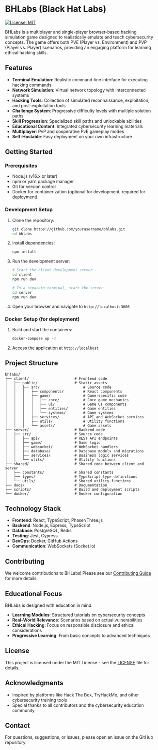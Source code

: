 # BHLabs (Black Hat Labs)

[![License: MIT](https://img.shields.io/badge/License-MIT-blue.svg)](https://opensource.org/licenses/MIT)

BHLabs is a multiplayer and single-player browser-based hacking simulation game designed to realistically emulate and teach cybersecurity concepts. The game offers both PVE (Player vs. Environment) and PVP (Player vs. Player) scenarios, providing an engaging platform for learning ethical hacking skills.

## Features

- **Terminal Emulation**: Realistic command-line interface for executing hacking commands
- **Network Simulation**: Virtual network topology with interconnected systems
- **Hacking Tools**: Collection of simulated reconnaissance, exploitation, and post-exploitation tools
- **Challenge System**: Progressive difficulty levels with multiple solution paths
- **Skill Progression**: Specialized skill paths and unlockable abilities
- **Educational Content**: Integrated cybersecurity learning materials
- **Multiplayer**: PvP and cooperative PvE gameplay modes
- **Self-Hostable**: Easy deployment on your own infrastructure

## Getting Started

### Prerequisites

- Node.js (v16.x or later)
- npm or yarn package manager
- Git for version control
- Docker for containerization (optional for development, required for deployment)

### Development Setup

1. Clone the repository:
   ```bash
   git clone https://github.com/yourusername/bhlabs.git
   cd bhlabs
   ```

2. Install dependencies:
   ```bash
   npm install
   ```

3. Run the development server:
   ```bash
   # Start the client development server
   cd client
   npm run dev

   # In a separate terminal, start the server
   cd server
   npm run dev
   ```

4. Open your browser and navigate to `http://localhost:3000`

### Docker Setup (for deployment)

1. Build and start the containers:
   ```bash
   docker-compose up -d
   ```

2. Access the application at `http://localhost`

## Project Structure

```
bhlabs/
├── client/                     # Frontend code
│   ├── public/                 # Static assets
│   │   ├── src/                    # Source code
│   │   │   ├── components/         # React components
│   │   │   ├── game/               # Game-specific code
│   │   │   │   ├── core/           # Core game mechanics
│   │   │   │   ├── ui/             # Game UI components
│   │   │   │   ├── entities/       # Game entities
│   │   │   │   └── systems/        # Game systems
│   │   │   ├── services/           # API and WebSocket services
│   │   │   ├── utils/              # Utility functions
│   │   │   └── assets/             # Game assets
├── server/                     # Backend code
│   ├── src/                    # Source code
│   │   ├── api/                # REST API endpoints
│   │   ├── game/               # Game logic
│   │   ├── websocket/          # WebSocket handlers
│   │   ├── database/           # Database models and migrations
│   │   ├── services/           # Business logic services
│   │   └── utils/              # Utility functions
├── shared/                     # Shared code between client and server
│   ├── constants/              # Shared constants
│   ├── types/                  # TypeScript type definitions
│   └── utils/                  # Shared utility functions
├── docs/                       # Documentation
├── scripts/                    # Build and deployment scripts
└── docker/                     # Docker configuration
```

## Technology Stack

- **Frontend**: React, TypeScript, Phaser/Three.js
- **Backend**: Node.js, Express, TypeScript
- **Database**: PostgreSQL, Redis
- **Testing**: Jest, Cypress
- **DevOps**: Docker, GitHub Actions
- **Communication**: WebSockets (Socket.io)

## Contributing

We welcome contributions to BHLabs! Please see our [Contributing Guide](CONTRIBUTING.md) for more details.

## Educational Focus

BHLabs is designed with education in mind:

- **Learning Modules**: Structured tutorials on cybersecurity concepts
- **Real-World Relevance**: Scenarios based on actual vulnerabilities
- **Ethical Hacking**: Focus on responsible disclosure and ethical considerations
- **Progressive Learning**: From basic concepts to advanced techniques

## License

This project is licensed under the MIT License - see the [LICENSE](LICENSE) file for details.

## Acknowledgments

- Inspired by platforms like Hack The Box, TryHackMe, and other cybersecurity training tools
- Special thanks to all contributors and the cybersecurity education community

## Contact

For questions, suggestions, or issues, please open an issue on the GitHub repository. 